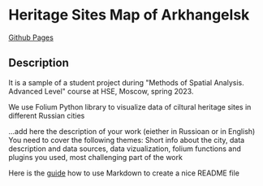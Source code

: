 # Heritage Sites Map of Arkhangelsk

[Github Pages](https://github.com/bella-mir/folium)

## Description

It is a sample of a student project during "Methods of Spatial Analysis. Advanced Level" course at HSE, Moscow, spring 2023.

We use Folium Python library to visualize data of ciltural heritage sites in different Russian cities

...add here the description of your work (eiether in Russioan or in English)
You need to cover the following themes: Short info about the city, data description and data sources, data vizualization, folium functions and plugins you used, most challenging part of the work

Here is the [guide](https://www.markdownguide.org/basic-syntax/) how to use Markdown to create a nice README file
